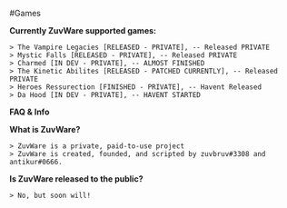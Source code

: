 #Games

**Currently ZuvWare supported games:**

    > The Vampire Legacies [RELEASED - PRIVATE], -- Released PRIVATE
    > Mystic Falls [RELEASED - PRIVATE], -- Released PRIVATE
    > Charmed [IN DEV - PRIVATE], -- ALMOST FINISHED
    > The Kinetic Abilites [RELEASED - PATCHED CURRENTLY], -- Released PRIVATE
    > Heroes Ressurection [FINISHED - PRIVATE], -- Havent Released
    > Da Hood [IN DEV - PRIVATE], -- HAVENT STARTED
    
**FAQ & Info**

**What is ZuvWare?**

    > ZuvWare is a private, paid-to-use project 
    > ZuvWare is created, founded, and scripted by zuvbruv#3308 and antikur#0666.


**Is ZuvWare released to the public?**

    > No, but soon will!
